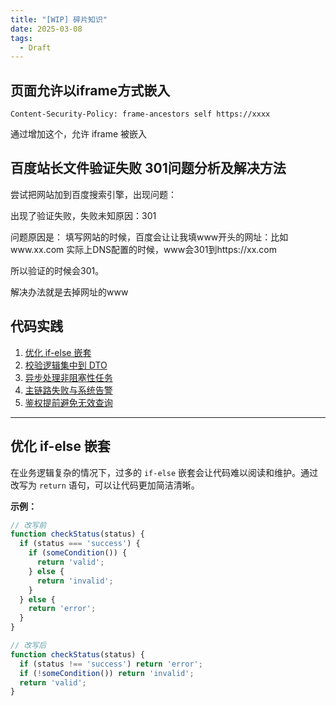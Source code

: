 ```yaml
---
title: "[WIP] 碎片知识"
date: 2025-03-08
tags:
  - Draft
---
```


## 页面允许以iframe方式嵌入

```shell
Content-Security-Policy: frame-ancestors self https://xxxx
```

通过增加这个，允许 iframe 被嵌入


## 百度站长文件验证失败 301问题分析及解决方法

尝试把网站加到百度搜索引擎，出现问题：

出现了验证失败，失败未知原因：301

问题原因是：
填写网站的时候，百度会让让我填www开头的网址：比如www.xx.com 实际上DNS配置的时候，www会301到https://xx.com 

所以验证的时候会301。

解决办法就是去掉网址的www

## 代码实践

1. [优化 if-else 嵌套](#优化-if-else-嵌套)
2. [校验逻辑集中到 DTO](#校验逻辑集中到-dto)
3. [异步处理非阻塞性任务](#异步处理非阻塞性任务)
4. [主链路失败与系统告警](#主链路失败与系统告警)
5. [鉴权提前避免无效查询](#鉴权提前避免无效查询)

---

## 优化 if-else 嵌套

在业务逻辑复杂的情况下，过多的 `if-else` 嵌套会让代码难以阅读和维护。通过改写为 `return` 语句，可以让代码更加简洁清晰。

**示例：**

```typescript
// 改写前
function checkStatus(status) {
  if (status === 'success') {
    if (someCondition()) {
      return 'valid';
    } else {
      return 'invalid';
    }
  } else {
    return 'error';
  }
}

// 改写后
function checkStatus(status) {
  if (status !== 'success') return 'error';
  if (!someCondition()) return 'invalid';
  return 'valid';
}

